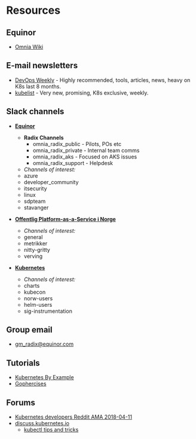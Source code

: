 # Resources

## Equinor

 * [Omnia Wiki](https://dataplatformwiki.azurewebsites.net/doku.php)


## E-mail newsletters

  * [DevOps Weekly](http://www.devopsweekly.com/) - Highly recommended, tools, articles, news, heavy on K8s last 8 months.
  * [kubelist](https://kubelist.com/) - Very new, promising, K8s exclusive, weekly.

## Slack channels



  * **[Equinor](https://equinor.slack.com)**
    * **Radix Channels**
        * omnia_radix_public - Pilots, POs etc
        * omnia_radix_private - Internal team comms
        * omnia_radix_aks - Focused on AKS issues
        * omnia_radix_support - Helpdesk
    * _Channels of interest:_
    * azure
    * developer_community
    * itsecurity
    * linux
    * sdpteam
    * stavanger

  * **[Offentlig Platform-as-a-Service i Norge](https://offentlig-paas-no.slack.com)** 
    * _Channels of interest:_
    * general
    * metrikker
    * nitty-gritty
    * verving

  * **[Kubernetes](https://kubernetes.slack.com)** 
    * _Channels of interest:_
    * charts
    * kubecon
    * norw-users
    * helm-users
    * sig-instrumentation

## Group email
 * gm_radix@equinor.com

## Tutorials

  * [Kubernetes By Example](http://kubernetesbyexample.com/)
  * [Gophercises](https://gophercises.com/)

## Forums

  * [Kubernetes developers Reddit AMA 2018-04-11](https://www.reddit.com/r/kubernetes/comments/8b7f0x/we_are_kubernetes_developers_ask_us_anything/)
  * [discuss.kubernetes.io](https://discuss.kubernetes.io)
    * [kubectl tips and tricks](https://discuss.kubernetes.io/t/kubectl-tips-and-tricks/192)

